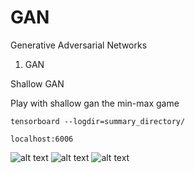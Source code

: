 # GAN

Generative Adversarial Networks
1. GAN

Shallow GAN

Play with shallow gan the min-max game

``` tensorboard --logdir=summary_directory/ ```

``` localhost:6006 ```

![alt text](https://github.com/pjavia/GAN/blob/master/gan/Discriminator_loss.png)
![alt text](https://github.com/pjavia/GAN/blob/master/gan/Generator_loss.png)
![alt text](https://github.com/pjavia/GAN/blob/master/gan/graph.png)

